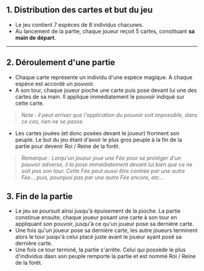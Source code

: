## 1. Distribution des cartes et but du jeu
- Le jeu contient 7 espèces de 8 individus chacunes.
- Au lancement de la partie, chaque joueur reçoit 5 cartes, constituant **sa main de départ**.

---

## 2. Déroulement d'une partie
- Chaque carte représente un individu d'une espèce magique. A chaque espèce est accordé un pouvoir.
- A son tour, chaque joueur pioche une carte puis pose devant lui une des cartes de sa main. Il applique immédiatement le pouvoir indiqué sur cette carte.
 > _Note : il peut arriver que l'application du pouvoir soit impossible, dans ce cas, rien ne se passe._

- Les cartes jouées (et donc posées devant le joueur) frorment son peuple. Le but du jeu étant d'avoir le plus gros peuple à la fin de la partie pour devenir Roi / Reine de la forêt.
 > _Remarque : Lorqu'un joueur joue une Fée pour se protéger d'un pouvoir adverse, il la pose immédiatement devant lui bien que ce ne soit pas son tour. Cette Fée peut aussi être contrée par une autre Fée... puis, pourquoi pas par une autre Fée encore, etc..._

## 3. Fin de la partie

- Le jeu se poursuit ainsi jusqu'à épuisement de la pioche. La partie constinue ensuite, chaque joueur posant une carte à son tour en appliquant son pouvoir, jusqu'à ce qu'un joueur pose sa dernière carte.
- Une fois qu'un joueur pose sa dernière carte, les autre joueurs terminent alors le tour jusqu'à celui placé juste avant le joueur ayant posé sa dernière carte.
- Une fois ce tour terminé, la partie s'arrête. Celui qui possède le plus d'individus dasn son peuple remporte la partie et est nommé Roi / Reine de la forêt.